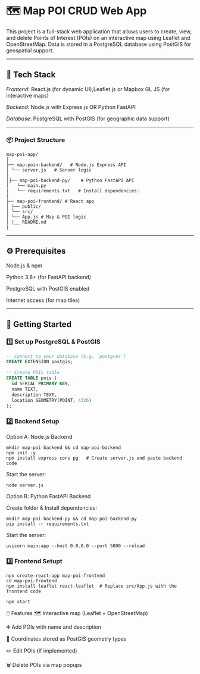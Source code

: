 # 🗺️ Map POI CRUD Web App

This project is a full-stack web application that allows users to create, view, and delete Points of Interest (POIs) on an interactive map using Leaflet and OpenStreetMap. Data is stored in a PostgreSQL database using PostGIS for geospatial support.

---

## 🔧 Tech Stack

*Frontend*:
React.js (for dynamic UI),Leaflet.js or Mapbox GL JS (for interactive maps)

*Backend*:
Node.js with Express.js
OR Python FastAPI

*Database*:
PostgreSQL with PostGIS (for geographic data support)

---

### 📦 Project Structure
```
map-poi-app/
│
├── map-poin-backend/   # Node.js Express API
│ └── server.js   # Server logic
|
│├── map-poi-backend-py/    # Python FastAPI API
│   └── main.py  
|   └── requirements.txt   # Install dependencies:
|
├── map-poi-frontend/ # React app
│ ├── public/ 
│ └── src/
│ └── App.js # Map & POI logic
│ |__ README.md
|
```
---

## ⚙️ Prerequisites

Node.js & npm

Python 3.8+ (for FastAPI backend)

PostgreSQL with PostGIS enabled

Internet access (for map tiles)

---

## 🚀 Getting Started

### 1️⃣ Set up PostgreSQL & PostGIS

```sql
-- Connect to your database (e.g. `postgres`)
CREATE EXTENSION postgis;

-- Create POIs table
CREATE TABLE pois (
  id SERIAL PRIMARY KEY,
  name TEXT,
  description TEXT,
  location GEOMETRY(POINT, 4326)
);
```

### 2️⃣ Backend Setup
Option A: Node.js Backend
```
mkdir map-poi-backend && cd map-poi-backend
npm init -y
npm install express cors pg   # Create server.js and paste backend code
```

Start the server:
```
node server.js
```

Option B: Python FastAPI Backend

Create folder & Install dependencies:
```
mkdir map-poi-backend-py && cd map-poi-backend-py
pip install -r requirements.txt
```

Start the server:
```
uvicorn main:app --host 0.0.0.0 --port 5000 --reload
```

### 3️⃣ Frontend Setupt
```
npx create-react-app map-poi-frontend
cd map-poi-frontend
npm install leaflet react-leaflet  # Replace src/App.js with the frontend code

npm start
```

🖱️ Features
🗺️ Interactive map (Leaflet + OpenStreetMap)

➕ Add POIs with name and description

📍 Coordinates stored as PostGIS geometry types

✏️ Edit POIs (if implemented)

🗑️ Delete POIs via map popups

